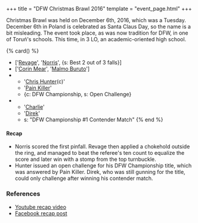 +++
title = "DFW Christmas Brawl 2016"
template = "event_page.html"
+++

Christmas Brawl was held on December 6th, 2016, which was a Tuesday. December 6th in Poland is celebrated as Santa Claus Day, so the name is a bit misleading. The event took place, as was now tradition for DFW, in one of Toruń's schools. This time, in 3 LO, an academic-oriented high school.

{% card() %}
- ['[Revage](@/w/rafael-kid.md)', '[Norris](@/w/isnorr.md)', {s: Best 2 out of 3 falls}]
- ['[Corin Mear](@/w/corin-mear.md)', '[Malmo Buruto](@/w/malmo-buruto.md)']
- - '[Chris Hunter](@/w/chris-hunter.md)(c)'
  - '[Pain Killer](@/w/pain-killer.md)'
  - {c: DFW Championship, s: Open Challenge}
- - '[Charlie](@/w/madman-charlie.md)'
  - '[Direk](@/w/direk.md)'
  - s: "DFW Championship #1 Contender Match"
{% end %}

#### Recap

* Norris scored the first pinfall. Revage then applied a chokehold outside the ring, and managed to beat the referee's ten count to equalize the score and later win with a stomp from the top turnbuckle.
* Hunter issued an open challenge for his DFW Championship title, which was answered by Pain Killer. Direk, who was still gunning for the title, could only challenge after winning his contender match.

### References

* [Youtube recap video](https://www.youtube.com/watch?v=2Z6laO3Fq8E)
* [Facebook recap post](https://www.facebook.com/DreamFactoryWrestling/posts/pfbid0XEhCbdnXJ3jhNtkPryh2yXvpVufw2Pp9KzW3CzotnQRLHbZzbr5yryBq8QUXhwypl)

